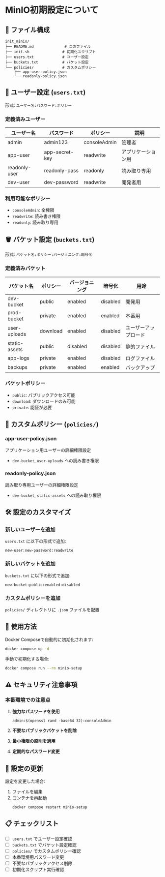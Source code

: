 # MinIO初期設定について

## 📁 ファイル構成

```
init_minio/
├── README.md              # このファイル
├── init.sh               # 初期化スクリプト
├── users.txt             # ユーザー設定
├── buckets.txt           # バケット設定
└── policies/             # カスタムポリシー
    ├── app-user-policy.json
    └── readonly-policy.json
```

## 👥 ユーザー設定 (`users.txt`)

形式: `ユーザー名:パスワード:ポリシー`

### 定義済みユーザー

| ユーザー名 | パスワード | ポリシー | 説明 |
|-----------|-----------|----------|------|
| admin | admin123 | consoleAdmin | 管理者 |
| app-user | app-secret-key | readwrite | アプリケーション用 |
| readonly-user | readonly-pass | readonly | 読み取り専用 |
| dev-user | dev-password | readwrite | 開発者用 |

### 利用可能なポリシー

- `consoleAdmin`: 全権限
- `readwrite`: 読み書き権限
- `readonly`: 読み取り専用

## 🪣 バケット設定 (`buckets.txt`)

形式: `バケット名:ポリシー:バージョニング:暗号化`

### 定義済みバケット

| バケット名 | ポリシー | バージョニング | 暗号化 | 用途 |
|-----------|----------|---------------|--------|------|
| dev-bucket | public | enabled | disabled | 開発用 |
| prod-bucket | private | enabled | enabled | 本番用 |
| user-uploads | download | enabled | disabled | ユーザーアップロード |
| static-assets | public | disabled | disabled | 静的ファイル |
| app-logs | private | enabled | disabled | ログファイル |
| backups | private | enabled | enabled | バックアップ |

### バケットポリシー

- `public`: パブリックアクセス可能
- `download`: ダウンロードのみ可能
- `private`: 認証が必要

## 🔐 カスタムポリシー (`policies/`)

### app-user-policy.json
アプリケーション用ユーザーの詳細権限設定
- `dev-bucket`, `user-uploads` への読み書き権限

### readonly-policy.json
読み取り専用ユーザーの詳細権限設定
- `dev-bucket`, `static-assets` への読み取り権限

## 🛠️ 設定のカスタマイズ

### 新しいユーザーを追加

`users.txt` に以下の形式で追加:
```
new-user:new-password:readwrite
```

### 新しいバケットを追加

`buckets.txt` に以下の形式で追加:
```
new-bucket:public:enabled:disabled
```

### カスタムポリシーを追加

`policies/` ディレクトリに `.json` ファイルを配置

## 🚀 使用方法

Docker Composeで自動的に初期化されます:

```bash
docker compose up -d
```

手動で初期化する場合:

```bash
docker compose run --rm minio-setup
```

## ⚠️ セキュリティ注意事項

### 本番環境での注意点

1. **強力なパスワードを使用**
   ```
   admin:$(openssl rand -base64 32):consoleAdmin
   ```

2. **不要なパブリックバケットを削除**

3. **最小権限の原則を適用**

4. **定期的なパスワード変更**

## 🔄 設定の更新

設定を変更した場合:

1. ファイルを編集
2. コンテナを再起動
   ```bash
   docker compose restart minio-setup
   ```

## 📋 チェックリスト

- [ ] `users.txt` でユーザー設定確認
- [ ] `buckets.txt` でバケット設定確認
- [ ] `policies/` でカスタムポリシー確認
- [ ] 本番環境用パスワード変更
- [ ] 不要なパブリックアクセス削除
- [ ] 初期化スクリプト実行確認